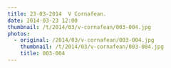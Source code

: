 ```yaml
---
title: 23-03-2014  V Cornafean.
date: 2014-03-23 12:00
thumbnail: /t/2014/03/v-cornafean/003-004.jpg
photos:
  - original: /2014/03/v-cornafean/003-004.jpg
    thumbnail: /t/2014/03/v-cornafean/003-004.jpg
    title: 003-004
---
```

